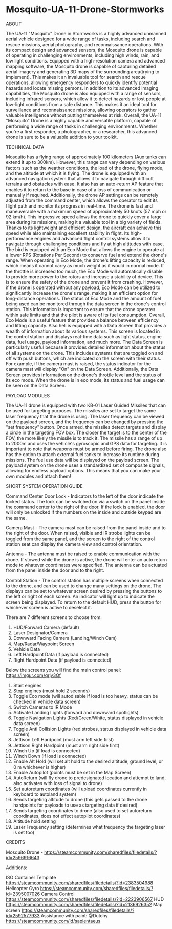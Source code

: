 # Mosquito-UA-11-Drone-Stormworks

ABOUT

The UA-11 "Mosquito" Drone in Stormworks is a highly advanced unmanned aerial vehicle designed for a wide range of tasks, including search and rescue missions, aerial photography, and reconnaissance operations. With its compact design and advanced sensors, the Mosquito drone is capable of operating in challenging environments, including high winds, rain, and low light conditions.
Equipped with a high-resolution camera and advanced mapping software, the Mosquito drone is capable of capturing detailed aerial imagery and generating 3D maps of the surrounding area(trying to implement). This makes it an invaluable tool for search and rescue operations, allowing emergency responders to quickly identify potential hazards and locate missing persons.
In addition to its advanced imaging capabilities, the Mosquito drone is also equipped with a range of sensors, including infrared sensors, which allow it to detect hazards or lost people at low-light conditions from a safe distance. This makes it an ideal tool for surveillance and reconnaissance missions, allowing operators to gather valuable intelligence without putting themselves at risk.
Overall, the UA-11 "Mosquito" Drone is a highly capable and versatile platform, capable of performing a wide range of tasks in challenging environments. Whether you're a first responder, a photographer, or a researcher, this advanced drone is sure to be a valuable addition to your toolkit.

TECHNICAL DATA

Mosquito has a flying range of approximately 100 kilometers (Aux tanks can extend it up to 300km). However, this range can vary depending on various factors such as the weather conditions, the load of the drone, flying mode, and the altitude at which it is flying. The drone is equipped with an advanced navigation system that allows it to navigate through difficult terrains and obstacles with ease. It also has an auto-return AP feature that enables it to return to the base in case of a loss of communication or manually if required. Additionally, the drone AP settings can be remotely adjusted from the command center, which allows the operator to edit its flight path and monitor its progress in real-time. The drone is  fast and maneuverable with a maximum speed of approximately 50 knots (57 mph or 92 km/h). This impressive speed allows the drone to quickly cover a large area during its missions, making it a valuable tool in a big variety of fields. Thanks to its lightweight and efficient design, the aircraft can achieve this speed while also maintaining excellent stability in flight. Its high-performance engines and advanced flight control systems allow it to navigate through challenging conditions and fly at high altitudes with ease. The bird is equipped with an Eco Mode that allows the engine to operate at a lower RPS (Rotations Per Second) to conserve fuel and extend the drone's range. When operating in Eco Mode, the drone's lifting capacity is reduced, which means it cannot carry as much weight as it would in normal mode. If the throttle is increased too much, the Eco Mode will automatically disable to provide more power to the rotors and increase a stability of device. This is to ensure the safety of the drone and prevent it from crashing. However, if the drone is operated without any payload, Eco Mode can be utilized to significantly increase the drone's range, making it an efficient option for long-distance operations. The status of Eco Mode and the amount of fuel being used can be monitored through the data screen in the drone's control station. This information is important to ensure that the drone operates within safe limits and that the pilot is aware of its fuel consumption. Overall, Eco Mode is a useful feature that provides a balance between efficiency and lifting capacity. Also heli is equipped with a Data Screen that provides a wealth of information about its various systems. This screen is located in the control station and displays real-time data such as light status, engine data, fuel usage, payload information, and much more. The Data Screen is particularly useful because it provides detailed information about the status of all systems on the drone. This includes systems that are toggled on and off with push buttons, which are indicated on the screen with their status. For example, if the camera mast is raised, the status indicator for the camera mast will display "On" on the Data Screen. Additionally, the Data Screen provides information on the drone's throttle level and the status of its eco mode. When the drone is in eco mode, its status and fuel usage can be seen on the Data Screen. 

PAYLOAD MODULES

The UA-11 drone is equipped with two KB-01 Laser Guided Missiles that can be used for targeting purposes. The missiles are set to target the same laser frequency that the drone is using. The laser frequency can be viewed on the payload screen, and the frequency can be changed by pressing the "set frequency" button. Once armed, the missiles detect targets and display a circle in the targeting FOV box. The closer the target is to the center of the FOV, the more likely the missile is to track it. The missile has a range of up to 2000m and uses the vehicle's gyroscopic and GPS data for targeting. It is important to note that weapons must be armed before firing. The drone also has the option to attach external fuel tanks to increase its runtime during missions. The fuel use data will be displayed on the payload screen. The payload system on the drone uses a standardized set of composite signals, allowing for endless payload options. This means that you can make your own modules and attach them!

SHORT SYSTEM OPERATION GUIDE

Command Center
Door Lock - Indicators to the left of the door indicate the locked status. The lock can be switched on via a switch on the panel inside the command center to the right of the door. If the lock is enabled, the door will only be unlocked if the numbers on the inside and outside keypad are the same.

Camera Mast - The camera mast can be raised from the panel inside and to the right of the door. When raised, visible and IR strobe lights can be toggled from the same panel, and the screen to the right of the control station seat can display the camera view and control orientation.

Antenna - The antenna must be raised to enable communication with the drone. If stowed while the drone is active, the drone will enter an auto return mode to whatever coordinates were specified. The antenna can be actuated from the panel inside the door and to the right.

Control Station - The control station has multiple screens when connected to the drone, and can be used to change many settings on the drone. The displays can be set to whatever screen desired by pressing the buttons to the left or right of each screen. An indicator will light up to indicate the screen being displayed. To return to the default HUD, press the button for whichever screen is active to deselect it.

There are 7 different screens to choose from:
1.	HUD/Forward Camera (default)
2.	Laser Designator/Camera
3.	Downward Facing Camera (Landing/Winch Cam)
4.	Map/Radar/Waypoint Screen
5.	Vehicle Data
6.	Left Hardpoint Data (if payload is connected)
7.	Right Hardpoint Data (if payload is connected)

Below the screens you will find the main control panel:
https://imgur.com/qrjv3Qf
1.	Start engines
2.	Stop engines (must hold 2 seconds)
3.	Toggle Eco mode (will autodisable if load is too heavy, status can be checked in vehicle data screen)
4.	Switch Cameras to IR Mode
5.	Activate Landing Lights (forward and downward spotlights)
6.	Toggle Navigation Lights (Red/Green/White, status displayed in vehicle data screen)
7.	Toggle Anti Collision Lights (red strobes, status displayed in vehicle data screen)
8.	Jettison Left Hardpoint (must arm left side first)
9.	Jettison Right Hardpoint (must arm right side first)
10.	Winch Up (if load is connected)
11.	Winch Down (if load is connected)
12.	Enable Alt Hold (will set alt hold to the desired altitude, ground level, or 0 m whichever is higher)
13.	Enable Autopilot (points must be set in the Map Screen)
14.	AutoReturn (will fly drone to predesignated location and attempt to land, also activates with loss of signal to drone)
15.	Set autoreturn coordinates (will upload coordinates currently in keyboard to autoland system)
16.	Sends targeting altitude to drone (this gets passed to the drone hardpoints for payloads to use as targeting data if desired)
17.	Sends targeting coordinates to drone (also used to set autoreturn coordinates, does not effect autopilot coordinates)
18.	Altitude hold setting
19.	Laser Frequency setting (determines what frequency the targeting laser is set too)

CREDITS

Mosquito Drone - https://steamcommunity.com/sharedfiles/filedetails/?id=2596916643

Additions:

ISO Container Template https://steamcommunity.com/sharedfiles/filedetails/?id=2383504988
Helicopter Gyro https://steamcommunity.com/sharedfiles/filedetails/?id=2395007026
Camera Control https://steamcommunity.com/sharedfiles/filedetails/?id=2223906567
HUD https://steamcommunity.com/sharedfiles/filedetails/?id=2136926352
Map screen https://steamcommunity.com/sharedfiles/filedetails/?id=2592577933
Assistance with paint: @Dutchy https://steamcommunity.com/id/sapientaeus


